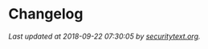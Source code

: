 # Changelog

_Last updated at 2018-09-22 07:30:05 by [securitytext.org](https://securitytext.org)._
